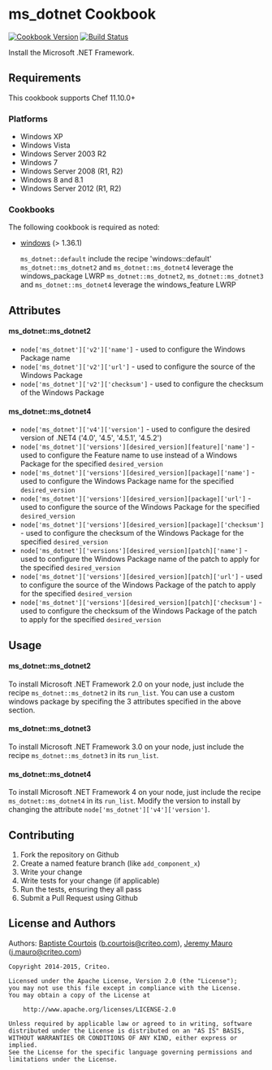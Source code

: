 ms_dotnet Cookbook
==================
[![Cookbook Version][cookbook_version]][cookbook]
[![Build Status][build_status]][build_status]

Install the Microsoft .NET Framework.

Requirements
------------
This cookbook supports Chef 11.10.0+

### Platforms
* Windows XP
* Windows Vista
* Windows Server 2003 R2
* Windows 7
* Windows Server 2008 (R1, R2)
* Windows 8 and 8.1
* Windows Server 2012 (R1, R2)

### Cookbooks
The following cookbook is required as noted:

* [windows](windows_cookbook) (> 1.36.1)

    `ms_dotnet::default` include the recipe 'windows::default'
    `ms_dotnet::ms_dotnet2` and `ms_dotnet::ms_dotnet4` leverage the windows_package LWRP
    `ms_dotnet::ms_dotnet2`, `ms_dotnet::ms_dotnet3` and `ms_dotnet::ms_dotnet4` leverage the windows_feature LWRP

Attributes
----------

#### ms_dotnet::ms_dotnet2
  * `node['ms_dotnet']['v2']['name']` - used to configure the Windows Package name
  * `node['ms_dotnet']['v2']['url']` - used to configure the source of the Windows Package
  * `node['ms_dotnet']['v2']['checksum']` - used to configure the checksum of the Windows Package

#### ms_dotnet::ms_dotnet4
  * `node['ms_dotnet']['v4']['version']` - used to configure the desired version of .NET4 ('4.0', '4.5', '4.5.1', '4.5.2')
  * `node['ms_dotnet']['versions'][desired_version][feature]['name']` - used to configure the Feature name to use instead of a Windows Package for the specified `desired_version`
  * `node['ms_dotnet']['versions'][desired_version][package]['name']` - used to configure the Windows Package name for the specified `desired_version`
  * `node['ms_dotnet']['versions'][desired_version][package]['url']` - used to configure the source of the Windows Package for the specified `desired_version`
  * `node['ms_dotnet']['versions'][desired_version][package]['checksum']` - used to configure the checksum of the Windows Package for the specified `desired_version`
  * `node['ms_dotnet']['versions'][desired_version][patch]['name']` - used to configure the Windows Package name of the patch to apply for the specified `desired_version`
  * `node['ms_dotnet']['versions'][desired_version][patch]['url']` - used to configure the source of the Windows Package of the patch to apply  for the specified `desired_version`
  * `node['ms_dotnet']['versions'][desired_version][patch]['checksum']` - used to configure the checksum of the Windows Package of the patch to apply  for the specified `desired_version`

Usage
-----

#### ms_dotnet::ms_dotnet2
To install Microsoft .NET Framework 2.0 on your node, just include the recipe `ms_dotnet::ms_dotnet2` in its `run_list`.
You can use a custom windows package by specifing the 3 attributes specified in the above section.

#### ms_dotnet::ms_dotnet3
To install Microsoft .NET Framework 3.0 on your node, just include the recipe `ms_dotnet::ms_dotnet3` in its `run_list`.

#### ms_dotnet::ms_dotnet4
To install Microsoft .NET Framework 4 on your node, just include the recipe `ms_dotnet::ms_dotnet4` in its `run_list`.
Modify the version to install by changing the attribute `node['ms_dotnet']['v4']['version']`.

Contributing
------------
1. Fork the repository on Github
2. Create a named feature branch (like `add_component_x`)
3. Write your change
4. Write tests for your change (if applicable)
5. Run the tests, ensuring they all pass
6. Submit a Pull Request using Github

License and Authors
-------------------
Authors: [Baptiste Courtois][annih] (<b.courtois@criteo.com>), [Jeremy Mauro][jmauro] (<j.mauro@criteo.com>)

```text
Copyright 2014-2015, Criteo.

Licensed under the Apache License, Version 2.0 (the "License");
you may not use this file except in compliance with the License.
You may obtain a copy of the License at

    http://www.apache.org/licenses/LICENSE-2.0

Unless required by applicable law or agreed to in writing, software
distributed under the License is distributed on an "AS IS" BASIS,
WITHOUT WARRANTIES OR CONDITIONS OF ANY KIND, either express or implied.
See the License for the specific language governing permissions and
limitations under the License.
```
[annih]:                    https://github.com/Annih
[jmauro]:                   https://github.com/jmauro
[repository]:               https://github.com/criteo-cookbooks/wsus-client
[powershell_cookbook]:      https://community.opscode.com/cookbooks/powershell
[build_status]:             https://api.travis-ci.org/criteo-cookbooks/ms_dotnet.svg
[cookbook_version]:         https://img.shields.io/cookbook/v/ms_dotnet.svg
[cookbook]:                 https://supermarket.chef.io/cookbooks/ms_dotnet